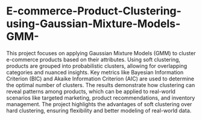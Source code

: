 # E-commerce-Product-Clustering-using-Gaussian-Mixture-Models-GMM-
This project focuses on applying Gaussian Mixture Models (GMM) to cluster e-commerce products based on their attributes. Using soft clustering, products are grouped into probabilistic clusters, allowing for overlapping categories and nuanced insights. Key metrics like Bayesian Information Criterion (BIC) and Akaike Information Criterion (AIC) are used to determine the optimal number of clusters. The results demonstrate how clustering can reveal patterns among products, which can be applied to real-world scenarios like targeted marketing, product recommendations, and inventory management. The project highlights the advantages of soft clustering over hard clustering, ensuring flexibility and better modeling of real-world data.
